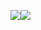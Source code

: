 ![](https://github-readme-stats.vercel.app/api?username=jakestrouse00&show_icons=true&theme=radical)![](https://github-readme-stats.vercel.app/api/top-langs?username=jakestrouse00&show_icons=true&theme=radical)
